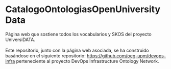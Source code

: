 # CatalogoOntologiasOpenUniversityData
Página web que sostiene todos los vocabularios y SKOS del proyecto UniversiDATA.
<br>
<br>
Este repositorio, junto con la página web asociada, se ha construido basándose en el siguiente repositorio: https://github.com/oeg-upm/devops-infra perteneciente al proyecto DevOps Infrastructure Ontology Network.
